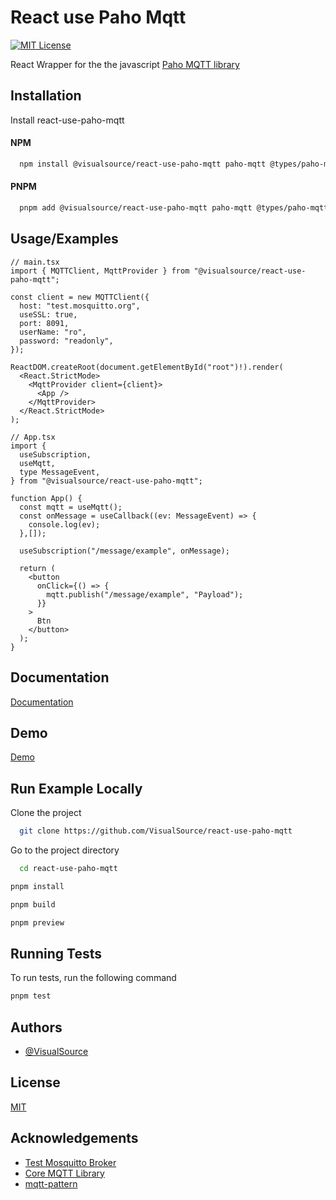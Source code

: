 # React use Paho Mqtt

[![MIT License](https://img.shields.io/badge/License-MIT-green.svg)](https://choosealicense.com/licenses/mit/)

React Wrapper for the the javascript [Paho MQTT library](https://www.npmjs.com/package/paho-mqtt)

## Installation

Install react-use-paho-mqtt

#### NPM

```bash
  npm install @visualsource/react-use-paho-mqtt paho-mqtt @types/paho-mqtt
```

#### PNPM

```bash
  pnpm add @visualsource/react-use-paho-mqtt paho-mqtt @types/paho-mqtt
```

## Usage/Examples

```tsx
// main.tsx
import { MQTTClient, MqttProvider } from "@visualsource/react-use-paho-mqtt";

const client = new MQTTClient({
  host: "test.mosquitto.org",
  useSSL: true,
  port: 8091,
  userName: "ro",
  password: "readonly",
});

ReactDOM.createRoot(document.getElementById("root")!).render(
  <React.StrictMode>
    <MqttProvider client={client}>
      <App />
    </MqttProvider>
  </React.StrictMode>
);

// App.tsx
import {
  useSubscription,
  useMqtt,
  type MessageEvent,
} from "@visualsource/react-use-paho-mqtt";

function App() {
  const mqtt = useMqtt();
  const onMessage = useCallback((ev: MessageEvent) => {
    console.log(ev);
  },[]);

  useSubscription("/message/example", onMessage);

  return (
    <button
      onClick={() => {
        mqtt.publish("/message/example", "Payload");
      }}
    >
      Btn
    </button>
  );
}
```

## Documentation

[Documentation](https://visualsource.github.io/react-use-paho-mqtt/docs)

## Demo

[Demo](https://visualsource.github.io/react-use-paho-mqtt/demo)

## Run Example Locally

Clone the project

```bash
  git clone https://github.com/VisualSource/react-use-paho-mqtt
```

Go to the project directory

```bash
  cd react-use-paho-mqtt
```

```bash
pnpm install
```

```bash
pnpm build
```

```bash
pnpm preview
```

## Running Tests

To run tests, run the following command

```bash
pnpm test
```

## Authors

- [@VisualSource](https://www.github.com/visualsource)

## License

[MIT](https://choosealicense.com/licenses/mit/)

## Acknowledgements

- [Test Mosquitto Broker](https://test.mosquitto.org/)
- [Core MQTT Library](https://www.npmjs.com/package/paho-mqtt)
- [mqtt-pattern](https://www.npmjs.com/package/mqtt-pattern)
